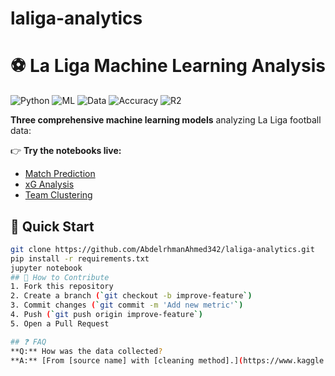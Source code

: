 # laliga-analytics
# ⚽ La Liga Machine Learning Analysis

![Python](https://img.shields.io/badge/Python-3.9-blue)
![ML](https://img.shields.io/badge/Machine_Learning-Random_Forest%2C_KMeans%2C_XGBoost-orange)
![Data](https://img.shields.io/badge/Data-10K%2B_matches-brightgreen)
![Accuracy](https://img.shields.io/badge/Accuracy-99.5%25-brightgreen)
![R2](https://img.shields.io/badge/R²-0.45-blueviolet)

**Three comprehensive machine learning models** analyzing La Liga football data:

👉 **Try the notebooks live:**
- [Match Prediction](https://colab.research.google.com/drive/1w4XVgXRV_TrDKBjN4jA-sYxMOhA0mzzU?usp=sharing)
- [xG Analysis](https://colab.research.google.com/drive/1w4XVgXRV_TrDKBjN4jA-sYxMOhA0mzzU?usp=sharing) 
- [Team Clustering](https://colab.research.google.com/drive/1lF2Lp8cq5npiqP1rWYeQy_bQH221_3QG?usp=sharing)

## 🚀 Quick Start
```bash
git clone https://github.com/AbdelrhmanAhmed342/laliga-analytics.git
pip install -r requirements.txt
jupyter notebook
## 📌 How to Contribute
1. Fork this repository
2. Create a branch (`git checkout -b improve-feature`)
3. Commit changes (`git commit -m 'Add new metric'`)
4. Push (`git push origin improve-feature`)
5. Open a Pull Request

## ❓ FAQ
**Q:** How was the data collected?  
**A:** [From [source name] with [cleaning method].](https://www.kaggle.com/datasets/marcelbiezunski/laliga-matches-dataset-2019-2025-fbref)
